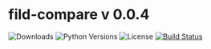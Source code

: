 # fild-compare v 0.0.4

![Downloads](https://img.shields.io/pypi/dm/fild-compare.svg?style=flat)
![Python Versions](https://img.shields.io/pypi/pyversions/fild-compare.svg?style=flat)
![License](https://img.shields.io/pypi/l/fild-compare.svg?version=latest)
[![Build Status](https://github.com/elenakulgavaya/fild-compare/workflows/Tests/badge.svg)](https://github.com/elenakulgavaya/fild-compare/actions)


